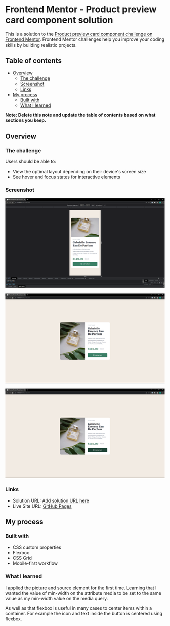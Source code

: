 # Frontend Mentor - Product preview card component solution

This is a solution to the [Product preview card component challenge on Frontend Mentor](https://www.frontendmentor.io/challenges/product-preview-card-component-GO7UmttRfa). Frontend Mentor challenges help you improve your coding skills by building realistic projects. 

## Table of contents

- [Overview](#overview)
  - [The challenge](#the-challenge)
  - [Screenshot](#screenshot)
  - [Links](#links)
- [My process](#my-process)
  - [Built with](#built-with)
  - [What I learned](#what-i-learned)

**Note: Delete this note and update the table of contents based on what sections you keep.**

## Overview

### The challenge

Users should be able to:

- View the optimal layout depending on their device's screen size
- See hover and focus states for interactive elements

### Screenshot

![](/solution/mobile.png)

![](/solution/desktop.png)

![](/solution/desktop-active.png)

### Links

- Solution URL: [Add solution URL here](https://your-solution-url.com)
- Live Site URL: [GitHub Pages](https://markvanweersch.github.io/product-preview-card-component/)

## My process

### Built with

- CSS custom properties
- Flexbox
- CSS Grid
- Mobile-first workflow

### What I learned

I applied the picture and source element for the first time. Learning that I wanted the value of min-width on the attribute media to be set to the same value as my min-width value on the media query.

As well as that flexbox is useful in many cases to center items within a container. For example the icon and text inside the button is centered using flexbox.